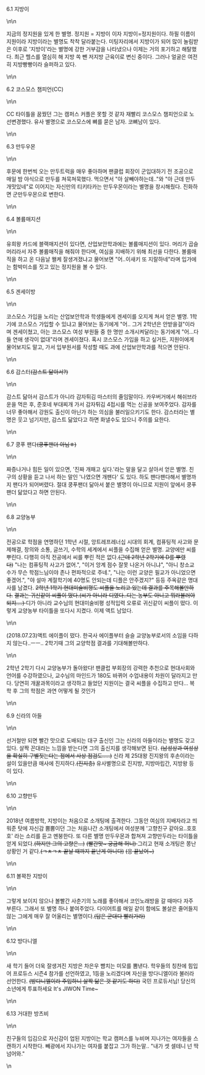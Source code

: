 <p><span style=\"font-size:18px\">6.1 지방이</span></p>\n\n<p>지금의 정지원을 있게 한 별명. 정지원 = 지방이 이자 지방이=정지원이다. 하필 이름이 지원이라 지방이라는 별명도 착착 달라붙는다. 미팅자리에서 지방이가 되어 많이 놀림받은&nbsp;이후로 &#39;지방이&#39;라는 별명에 강한 거부감을 나타냈으나 이제는 거의 포기하고 해탈했다. 최근 헬스를 열심히 해 지방 쏙 뺀 저지방 근육이로 변신 중이다. 그러나 얼굴은 여전히 지방빵빵이라 슬퍼하고 있다.</p>\n\n<p><span style=\"font-size:18px\">6.2 코스모스 챔피언(CC)</span></p>\n\n<p>CC 타이틀을 꿈꿨던 그는 캠퍼스 커플은 못할 것 같자 재빨리 코스모스 챔피언으로 노선변경했다. 유사 별명으로 코스모스에 뼈를 묻은 남자. 코뼈남이 있다.</p>\n\n<p><span style=\"font-size:18px\">6.3 만두우몬</span></p>\n\n<p>후문에 한번씩 오는 만두트럭을&nbsp;매우 좋아하며 팬클럽 회장이 군입대하기 전 조공으로 매일 밤 야식으로 만두를 쳐묵쳐묵했다. 먹으면서 &quot;아 살빼야하는데..&quot;와 &quot;아 근데 만두 개맛있네&quot;로 이어지는 자신만의 티키타카는 만두우몬이라는 별명을 창시해줬다. 진화하면 군만두우몬으로 변한다.</p>\n\n<p><span style=\"font-size:18px\">6.4 볼륨매지션</span></p>\n\n<p>유희왕 카드에 블랙매지션이 있다면, 산업보안학과에는 볼륨매지션이 있다. 머리가 곱슬머리라서 자주 볼륨매직을 해줘야 한다며, 여심을 지배하기 위해 최선을 다한다. 볼륨매직을 하고 온 다음날 왤케 잘생겨졌냐고 물어보면 &quot;어..이새키 또 지랄하네&quot;라며 입가에는 함박미소를 짓고 있는 정지원을 볼 수 있다.</p>\n\n<p><span style=\"font-size:18px\">6.5 겐세이방</span></p>\n\n<p>코스모스 가입을 노리는 산업보안학과 학생들에게 겐세이를 오지게 쳐서 얻은 별명. 1학기에 코스모스 가입할 수 있냐고 물어보는 동기에게 &quot;어.. 그거 2학년은 안받을걸&quot;이라며 겐세이쳤고, 아는 코스모스 여성 부원들 중 한 명만 소개시켜달라는 동기에게 &quot;어...다들 연애 생각이 없대&quot;라며 겐세이쳤다. 혹시 코스모스 가입을 하고 싶거든, 지원이에게 물어보지도 말고, 가서 입부원서를 작성할 때도 과에 산업보안학과를 적으면 안된다.</p>\n\n<p><span style=\"font-size:18px\">6.6 감스터<s>(감스트 닮아서?)</s></span></p>\n\n<p>감스트 닮아서 감스트가 아니라 감자튀김 마스터의 줄임말이다. 카우버거에서 해쉬브라운을 먹은 후, 준호네 부대찌개 가서 감자튀김 4접시를 먹는 신공을 보여주었다. 감자를 너무 좋아해서 강원도 출신이 아닌가 하는 의심을 불러일으키기도 한다. 감스터라는 별명은 웃고 넘기지만, 감스트 닮았다고 하면 화낼수도 있으니 주의를 요한다.</p>\n\n<p><span style=\"font-size:18px\">6.7 쿵푸 팬다<s>(쿵푸팬더 아님ㅎ)</s></span></p>\n\n<p>짜증나거나 힘든 일이 있으면, &#39;진짜 개패고 싶다.&#39;라는 말을 달고 살아서 얻은 별명. 친구의&nbsp;상황을 듣고 나서 하는 말인&nbsp;&#39;나였으면 개팬다&#39; 도&nbsp;있다. 하도 팬다팬다해서 별명까지 팬다가 되어버렸다. 절대 쿵푸팬더 닮아서 붙은 별명이 아니므로 지원이 앞에서 쿵푸팬더 닮았다고 하면 안된다.</p>\n\n<p><span style=\"font-size:18px\">6.8 교양농부</span></p>\n\n<p>전공으로 학점을 연명하던 1학년 시절,&nbsp;앙트레프레너십 시대의 회계, 컴퓨팅적 사고와 문제해결, 창의와 소통, 글쓰기, 수학의 세계에서 씨플을 수집해 얻은 별명. 교양에만 씨를 뿌린다. 다행히 아직 전공에서 씨를 뿌린 적은 없다.<s>(근데 2학년 2학기에 D를 뿌렸다)</s>&nbsp;&quot;나는 컴퓨팅적 사고가 없어.&quot;, &quot;이거 앙계 점수 잘못 나온거 아니냐&quot;, &quot;아니 창소교수가 무슨 학점느님이야 존나 편파적으로 주네.&quot;, &quot;나는 이런 교양은 필교가 아니었으면 좋겠어.&quot;, &quot;야 설마 계절학기에 40명도 안되는데&nbsp;디플은 안주겠지?&quot; 등등 주옥같은 명대사를 남겼다. <s>2학년 1학기 현대미술비평도 씨플을 노리고 있는데 결과를 주목해볼만하다.</s>&nbsp;<s>결과는 귀신같이 씨플이 떴다.(씨가 아니라 디였다..디는 농부도 아니고 뭐라불러야되지....)&nbsp;</s>디가 아니라 교수님의 현대미술비평 성적입력 오류로 귀신같이 씨플이 떴다. 이렇게 교양농부 타이틀을 또다시 지켰다. 이제 액트 남았다.</p>\n\n<p>(2018.07.23)액트 에이플이 떴다. 한국사 에이플부터 슬슬 교양농부로서의 소임을 다하지 않는다..ㅡㅡ.. 2학기때 그의 교양학점 결과를 기대해볼만하다.</p>\n\n<p>2학년 2학기 다시 교양농부가 돌아왔다! 팬클럽 부회장의 강력한 추천으로 현대사회와 언어를 수강하였으나, 교수님의 마인드가 180도 바뀌어 수업내용이 차원이 달라지고 만다. 당연히 개꿀과목이라고 생각하고 들었던 지원이는 결국 씨플을 수집하고 만다... 복학 후 그의 학점은 과연 어떻게 될 것인가</p>\n\n<p><span style=\"font-size:18px\">6.9 신라의 아들</span></p>\n\n<p>선거철만 되면 빨간 맛으로 도배되는 대구 출신인 그는 신라의 아들이라는 별명도 갖고 있다. 살짝 꼰대라는 느낌을 받는다면&nbsp;그의 출신지를 생각해보면&nbsp;된다. <s>(남성상과 여성상을 확실히 구별짓는다는 점에서 사상 점검도.....)</s> 신라 제 25대왕 진지왕의 후손이라는 설이 있을만큼 매사에 진지하다.<s>(진지충)</s>&nbsp;유사별명으로 진지방, 지방마립간, 지방왕 등이 있다.</p>\n\n<p><span style=\"font-size:18px\">6.10 고향만두</span></p>\n\n<p>2018년 여름방학, 지방이는 처음으로 소개팅에 출격한다. 그동안 여심의 지배자라고 띄워준 탓에 자신감 뿜뿜이던 그는 처음나간 소개팅에서 여성분께 &#39;고향친구 같아요..호호호&#39; 라는 소리를 듣고 멘붕한다. 또 다른 별명 만두우몬과 합쳐져 고향만두라는 타이틀을 얻게 되었다.<s>(하지만 그의 고향은...)</s> <s>(빨간맛~ 궁금해 허니)&nbsp;</s>그리고 현재 소개팅은 쫑난 상황인 거 같다.<s>(ㄱㅊㄱㅊ 끝날 때까지 끝난게 아니다)</s> <s>(응 끝났어~)</s></p>\n\n<p><span style=\"font-size:18px\">6.11 볼꽉찬 지방이</span></p>\n\n<p>그렇게 보이지 않으나 볼빨간 사춘기의 노래를 좋아해서 코인노래방을 갈 때마다 자주 부른다. 그래서 또 별명 하나 붙여주었다. 다이어트를 매일 같이 함에도 볼살은 줄어들지 않는 그에게 매우 잘 어울리는 별명이다.<s>(답은 군대다 빨리가라)</s></p>\n\n<p><span style=\"font-size:18px\">6.12 방다니엘</span></p>\n\n<p>새 학기 들어 더욱 잘생겨진 지방은 차은우 뺨치는 미모를 뽐낸다. 학우들의 칭찬에 힘입어 프로듀스 시즌4 참가를 선언하였고, 1등을 노리겠다며 자신을 방다니엘이라 불러라 선언한다. <s>(방다니엘이라 주입하니 살짝 닮은 것 같기도 하다)</s>&nbsp;국민 프로듀서님! 당신의 소년에게 투표하세요 It&#39;s JIWON Time~</p>\n\n<p><span style=\"font-size:18px\">6.13&nbsp;거대한 방츠비</span></p>\n\n<p>친구들의 입김으로 자신감이 업된 지방이는 학교 캠퍼스를 누비며 지나가는 여자들을 스캔하기 시작한다. 빼광에서 지나가는 여자를 붙잡고 그가 하는말.. &quot;내가 셋 셀테니 넌 딱 넘어와.&quot;</p>\n
